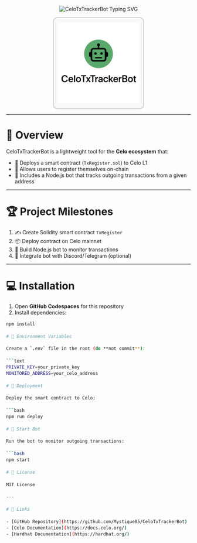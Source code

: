 <!-- Typing effect for project name -->
<p align="center">
  <img src="https://readme-typing-svg.herokuapp.com?font=Courier+Prime&weight=700&size=48&pause=800&color=32CD32&center=true&vCenter=true&width=600&lines=CeloTxTrackerBot" alt="CeloTxTrackerBot Typing SVG" />
</p>

<p align="center">
  <span style="display: inline-block; border: 2px solid #ccc; padding: 12px; border-radius: 12px; background-color: #f9f9f9;">
    <img src="assets/logo.png" alt="CeloTxTrackerBot Logo" width="220"/>
  </span>
</p>

---

# 📖 Overview

CeloTxTrackerBot is a lightweight tool for the **Celo ecosystem** that:

- 🚀 Deploys a smart contract (`TxRegister.sol`) to Celo L1  
- 🔗 Allows users to register themselves on-chain  
- 🤖 Includes a Node.js bot that tracks outgoing transactions from a given address  

---

# 🏆 Project Milestones

1. ✍️ Create Solidity smart contract `TxRegister`  
2. 📦 Deploy contract on Celo mainnet  
3. 🤖 Build Node.js bot to monitor transactions  
4. 🔔 Integrate bot with Discord/Telegram (optional)  

---

# 💻 Installation

1. Open **GitHub Codespaces** for this repository  
2. Install dependencies:

```bash
npm install

# 🔧 Environment Variables

Create a `.env` file in the root (do **not commit**):

```text
PRIVATE_KEY=your_private_key
MONITORED_ADDRESS=your_celo_address

# 🚀 Deployment

Deploy the smart contract to Celo:

```bash
npm run deploy

# 🤖 Start Bot

Run the bot to monitor outgoing transactions:

```bash
npm start

# 📜 License

MIT License

---

# 🔗 Links

- [GitHub Repository](https://github.com/Mystique85/CeloTxTrackerBot)  
- [Celo Documentation](https://docs.celo.org/)  
- [Hardhat Documentation](https://hardhat.org/)


